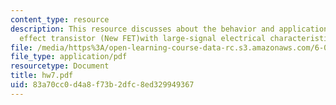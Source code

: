 ```yaml
---
content_type: resource
description: This resource discusses about the behavior and application of anew field
  effect transistor (New FET)with large-signal electrical characteristics
file: /media/https%3A/open-learning-course-data-rc.s3.amazonaws.com/6-002-circuits-and-electronics-spring-2007/83a70cc0d4a8f73b2dfc8ed329949367_hw7.pdf
file_type: application/pdf
resourcetype: Document
title: hw7.pdf
uid: 83a70cc0-d4a8-f73b-2dfc-8ed329949367
---
```

